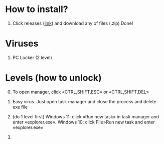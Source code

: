 # How to install?

1. Click releases ([link](https://github.com/vg2507/Python-Viruses/releases)) and download any of files (.zip)
Done!

# Viruses 
1. PC Locker (2 level)


# Levels (how to unlock)
0. To open manager, click «CTRL,SHIFT,ESC» or «CTRL,SHIFT,DEL»
   
1. Easy virus. Just open task manager and close the process and delete exe file
   
2. (do 1 level first) Windows 11: click «Run new task» in task manager and enter «explorer.exe». Windows 10: click File>Run new task and enter «explorer.exe»

3. 
